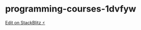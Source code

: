 # programming-courses-1dvfyw

[Edit on StackBlitz ⚡️](https://stackblitz.com/edit/programming-courses-1dvfyw)